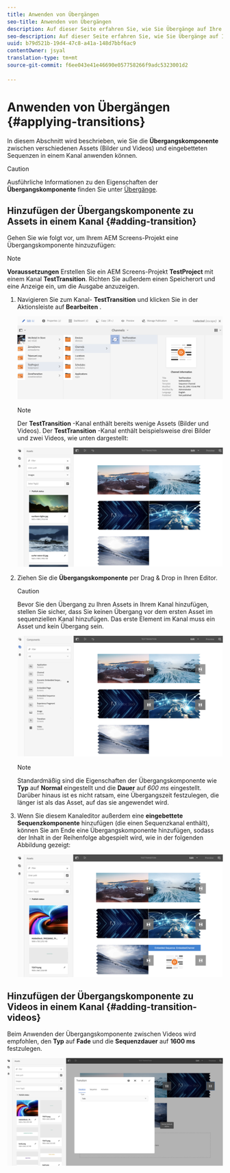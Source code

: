 ```yaml
---
title: Anwenden von Übergängen
seo-title: Anwenden von Übergängen
description: Auf dieser Seite erfahren Sie, wie Sie Übergänge auf Ihre Screens-Projekte anwenden.
seo-description: Auf dieser Seite erfahren Sie, wie Sie Übergänge auf Ihre Screens-Projekte anwenden.
uuid: b79d521b-19d4-47c8-a41a-148d7bbf6ac9
contentOwner: jsyal
translation-type: tm+mt
source-git-commit: f6ee043e41e46690e057758266f9adc5323001d2

---
```



# Anwenden von Übergängen {#applying-transitions}

In diesem Abschnitt wird beschrieben, wie Sie die **Übergangskomponente** zwischen verschiedenen Assets (Bilder und Videos) und eingebetteten Sequenzen in einem Kanal anwenden können.


>[!CAUTION]
>
>Ausführliche Informationen zu den Eigenschaften der **Übergangskomponente** finden Sie unter [Übergänge](adding-components-to-a-channel.md#transition).

## Hinzufügen der Übergangskomponente zu Assets in einem Kanal {#adding-transition}

Gehen Sie wie folgt vor, um Ihrem AEM Screens-Projekt eine Übergangskomponente hinzuzufügen:

>[!NOTE]
>
>**Voraussetzungen**
> Erstellen Sie ein AEM Screens-Projekt **TestProject** mit einem Kanal **TestTransition**. Richten Sie außerdem einen Speicherort und eine Anzeige ein, um die Ausgabe anzuzeigen.

1. Navigieren Sie zum Kanal- **TestTransition** und klicken Sie in der Aktionsleiste auf **Bearbeiten** .

   ![image1](assets/transitions1.png)

   >[!NOTE]
   >
   >Der **TestTransition** -Kanal enthält bereits wenige Assets (Bilder und Videos). Der **TestTransition** -Kanal enthält beispielsweise drei Bilder und zwei Videos, wie unten dargestellt:

   ![image2](assets/transitions2.png)


1. Ziehen Sie die **Übergangskomponente** per Drag &amp; Drop in Ihren Editor.
   >[!CAUTION]
   >
   >Bevor Sie den Übergang zu Ihren Assets in Ihrem Kanal hinzufügen, stellen Sie sicher, dass Sie keinen Übergang vor dem ersten Asset im sequenziellen Kanal hinzufügen. Das erste Element im Kanal muss ein Asset und kein Übergang sein.

   ![image3](assets/transitions3.png)

   > [!NOTE]
   >
   >Standardmäßig sind die Eigenschaften der Übergangskomponente wie **Typ** auf **Normal** eingestellt und die **Dauer** auf *600 ms* eingestellt.  Darüber hinaus ist es nicht ratsam, eine Übergangszeit festzulegen, die länger ist als das Asset, auf das sie angewendet wird.

1. Wenn Sie diesem Kanaleditor außerdem eine **eingebettete Sequenzkomponente** hinzufügen (die einen Sequenzkanal enthält), können Sie am Ende eine Übergangskomponente hinzufügen, sodass der Inhalt in der Reihenfolge abgespielt wird, wie in der folgenden Abbildung gezeigt:

   ![image3](assets/transitions5.png)

## Hinzufügen der Übergangskomponente zu Videos in einem Kanal {#adding-transition-videos}

Beim Anwenden der Übergangskomponente zwischen Videos wird empfohlen, den **Typ** auf **Fade** und die **Sequenzdauer** auf **1600 ms** festzulegen.

![image3](assets/transitions4.png)
